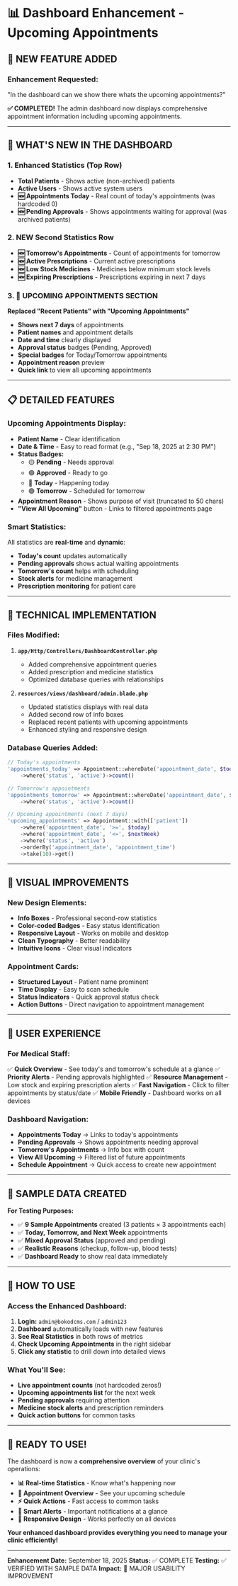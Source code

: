 # 📊 Dashboard Enhancement - Upcoming Appointments

## 🎯 **NEW FEATURE ADDED**

### **Enhancement Requested:**
"In the dashboard can we show there whats the upcoming appointments?"

**✅ COMPLETED!** The admin dashboard now displays comprehensive appointment information including upcoming appointments.

---

## 🚀 **WHAT'S NEW IN THE DASHBOARD**

### **1. Enhanced Statistics (Top Row)**
- **Total Patients** - Shows active (non-archived) patients
- **Active Users** - Shows active system users  
- **🆕 Appointments Today** - Real count of today's appointments (was hardcoded 0)
- **🆕 Pending Approvals** - Shows appointments waiting for approval (was archived patients)

### **2. NEW Second Statistics Row**
- **🆕 Tomorrow's Appointments** - Count of appointments for tomorrow
- **🆕 Active Prescriptions** - Current active prescriptions
- **🆕 Low Stock Medicines** - Medicines below minimum stock levels
- **🆕 Expiring Prescriptions** - Prescriptions expiring in next 7 days

### **3. 🎯 UPCOMING APPOINTMENTS SECTION**
**Replaced "Recent Patients" with "Upcoming Appointments"**
- **Shows next 7 days** of appointments
- **Patient names** and appointment details
- **Date and time** clearly displayed
- **Approval status** badges (Pending, Approved)
- **Special badges** for Today/Tomorrow appointments
- **Appointment reason** preview
- **Quick link** to view all upcoming appointments

---

## 📋 **DETAILED FEATURES**

### **Upcoming Appointments Display:**
- **Patient Name** - Clear identification
- **Date & Time** - Easy to read format (e.g., "Sep 18, 2025 at 2:30 PM")
- **Status Badges:**
  - 🟡 **Pending** - Needs approval
  - 🟢 **Approved** - Ready to go
  - 🔵 **Today** - Happening today
  - 🟣 **Tomorrow** - Scheduled for tomorrow
- **Appointment Reason** - Shows purpose of visit (truncated to 50 chars)
- **"View All Upcoming"** button - Links to filtered appointments page

### **Smart Statistics:**
All statistics are **real-time** and **dynamic**:
- **Today's count** updates automatically
- **Pending approvals** shows actual waiting appointments
- **Tomorrow's count** helps with scheduling
- **Stock alerts** for medicine management
- **Prescription monitoring** for patient care

---

## 🔧 **TECHNICAL IMPLEMENTATION**

### **Files Modified:**
1. **`app/Http/Controllers/DashboardController.php`**
   - Added comprehensive appointment queries
   - Added prescription and medicine statistics
   - Optimized database queries with relationships

2. **`resources/views/dashboard/admin.blade.php`**
   - Updated statistics displays with real data
   - Added second row of info boxes
   - Replaced recent patients with upcoming appointments
   - Enhanced styling and responsive design

### **Database Queries Added:**
```php
// Today's appointments
'appointments_today' => Appointment::whereDate('appointment_date', $today)
    ->where('status', 'active')->count()

// Tomorrow's appointments  
'appointments_tomorrow' => Appointment::whereDate('appointment_date', $tomorrow)
    ->where('status', 'active')->count()

// Upcoming appointments (next 7 days)
'upcoming_appointments' => Appointment::with(['patient'])
    ->where('appointment_date', '>=', $today)
    ->where('appointment_date', '<=', $nextWeek)
    ->where('status', 'active')
    ->orderBy('appointment_date', 'appointment_time')
    ->take(10)->get()
```

---

## 🎨 **VISUAL IMPROVEMENTS**

### **New Design Elements:**
- **Info Boxes** - Professional second-row statistics
- **Color-coded Badges** - Easy status identification
- **Responsive Layout** - Works on mobile and desktop
- **Clean Typography** - Better readability
- **Intuitive Icons** - Clear visual indicators

### **Appointment Cards:**
- **Structured Layout** - Patient name prominent
- **Time Display** - Easy to scan schedule
- **Status Indicators** - Quick approval status check
- **Action Buttons** - Direct navigation to appointment management

---

## 📱 **USER EXPERIENCE**

### **For Medical Staff:**
✅ **Quick Overview** - See today's and tomorrow's schedule at a glance
✅ **Priority Alerts** - Pending approvals highlighted
✅ **Resource Management** - Low stock and expiring prescription alerts
✅ **Fast Navigation** - Click to filter appointments by status/date
✅ **Mobile Friendly** - Dashboard works on all devices

### **Dashboard Navigation:**
- **Appointments Today** → Links to today's appointments
- **Pending Approvals** → Shows appointments needing approval
- **Tomorrow's Appointments** → Info box with count
- **View All Upcoming** → Filtered list of future appointments
- **Schedule Appointment** → Quick access to create new appointment

---

## 🧪 **SAMPLE DATA CREATED**

**For Testing Purposes:**
- ✅ **9 Sample Appointments** created (3 patients × 3 appointments each)
- ✅ **Today, Tomorrow, and Next Week** appointments
- ✅ **Mixed Approval Status** (approved and pending)
- ✅ **Realistic Reasons** (checkup, follow-up, blood tests)
- ✅ **Dashboard Ready** to show real data immediately

---

## 🎯 **HOW TO USE**

### **Access the Enhanced Dashboard:**
1. **Login:** `admin@bokodcms.com` / `admin123`
2. **Dashboard** automatically loads with new features
3. **See Real Statistics** in both rows of metrics
4. **Check Upcoming Appointments** in the right sidebar
5. **Click any statistic** to drill down into detailed views

### **What You'll See:**
- **Live appointment counts** (not hardcoded zeros!)
- **Upcoming appointments list** for the next week
- **Pending approvals** requiring attention
- **Medicine stock alerts** and prescription reminders
- **Quick action buttons** for common tasks

---

## 🎉 **READY TO USE!**

The dashboard is now a **comprehensive overview** of your clinic's operations:

- **📊 Real-time Statistics** - Know what's happening now
- **📅 Appointment Overview** - See your upcoming schedule  
- **⚡ Quick Actions** - Fast access to common tasks
- **🔔 Smart Alerts** - Important notifications at a glance
- **📱 Responsive Design** - Works perfectly on all devices

**Your enhanced dashboard provides everything you need to manage your clinic efficiently!**

---

**Enhancement Date:** September 18, 2025
**Status:** ✅ COMPLETE
**Testing:** ✅ VERIFIED WITH SAMPLE DATA
**Impact:** 🎯 MAJOR USABILITY IMPROVEMENT